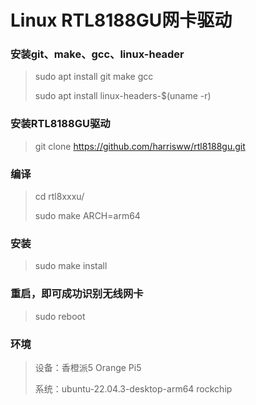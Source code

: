 Linux RTL8188GU网卡驱动
===============================================================

### 安装git、make、gcc、linux-header

> sudo apt install git make gcc
>
> sudo apt install linux-headers-$(uname -r)

### 安装RTL8188GU驱动

> git clone https://github.com/harrisww/rtl8188gu.git

### 编译

> cd rtl8xxxu/
>
> sudo make ARCH=arm64

### 安装

> sudo make install

### 重启，即可成功识别无线网卡

> sudo reboot



### 环境

> 设备：香橙派5 Orange Pi5
>
> 系统：ubuntu-22.04.3-desktop-arm64 rockchip
